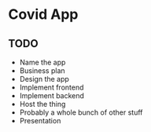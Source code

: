 # Covid App

## TODO

- Name the app
- Business plan
- Design the app
- Implement frontend
- Implement backend
- Host the thing
- Probably a whole bunch of other stuff
- Presentation
